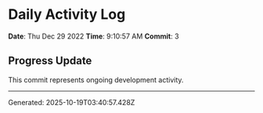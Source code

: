 # Daily Activity Log

**Date**: Thu Dec 29 2022
**Time**: 9:10:57 AM
**Commit**: 3

## Progress Update

This commit represents ongoing development activity.

---
Generated: 2025-10-19T03:40:57.428Z
